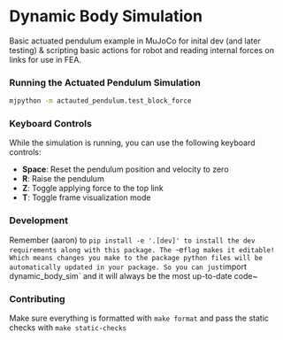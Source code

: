 # Dynamic Body Simulation

Basic actuated pendulum example in MuJoCo for inital dev (and later testing) & scripting basic actions for robot and reading internal forces on links for use in FEA.



### Running the Actuated Pendulum Simulation

```bash
mjpython -m actauted_pendulum.test_block_force
```

### Keyboard Controls

While the simulation is running, you can use the following keyboard controls:

- **Space**: Reset the pendulum position and velocity to zero
- **R**: Raise the pendulum 
- **Z**: Toggle applying force to the top link
- **T**: Toggle frame visualization mode


### Development

Remember (aaron) to `pip install -e '.[dev]' to install the dev requirements along with this package. The `-e` flag makes it editable! Which means changes you make to the package python files will be automatically updated in your package. So you can just `import dynamic_body_sim` and it will always be the most up-to-date code~

### Contributing

Make sure everything is formatted with `make format` and pass the static checks with `make static-checks`